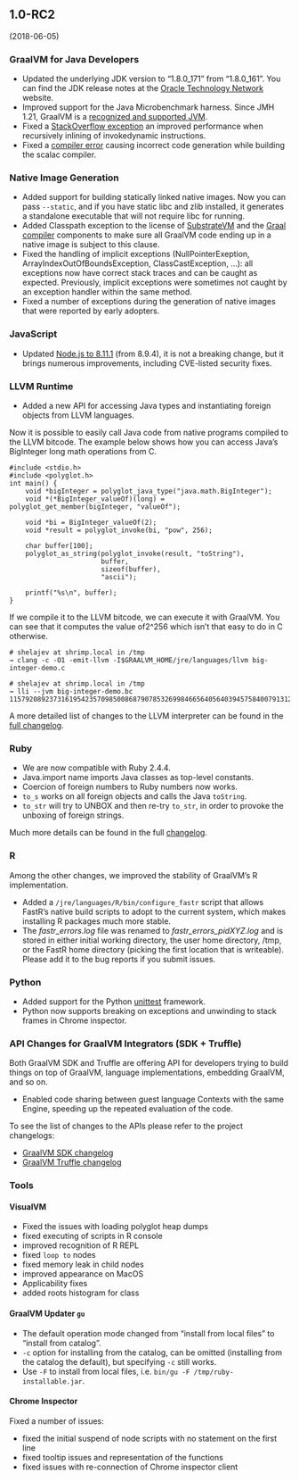 ## 1.0-RC2
(2018-06-05)
### GraalVM for Java Developers
* Updated the underlying JDK version to “1.8.0_171” from “1.8.0_161”. You can find the JDK release notes at the [Oracle Technology Network](http://www.oracle.com/technetwork/java/javase/8u171-relnotes-4308888.html) website.
* Improved support for the Java Microbenchmark harness. Since JMH 1.21, GraalVM is a [recognized and supported JVM](http://mail.openjdk.java.net/pipermail/jmh-dev/2018-May/002753.html).
* Fixed a [StackOverflow exception](https://github.com/oracle/graal/issues/341) an improved performance when recursively inlining of invokedynamic instructions.
* Fixed a [compiler error](https://github.com/oracle/graal/issues/423) causing incorrect code generation while building the scalac compiler.

### Native Image Generation

* Added support for building statically linked native images. Now you can pass `--static`, and if you have static libc and zlib installed, it generates a standalone executable that will not require libc for running.
* Added Classpath exception to the license of [SubstrateVM](https://github.com/oracle/graal/blob/master/substratevm/LICENSE.md) and the [Graal compiler](https://github.com/oracle/graal/blob/master/compiler/LICENSE.md) components to make sure all GraalVM code ending up in a native image is subject to this clause.
* Fixed the handling of implicit exceptions (NullPointerExeption, ArrayIndexOutOfBoundsException, ClassCastException, …): all exceptions now have correct stack traces and can be caught as expected. Previously, implicit exceptions were sometimes not caught by an exception handler within the same method.
* Fixed a number of exceptions during the generation of native images that were reported by early adopters.

### JavaScript

* Updated [Node.js to 8.11.1](https://nodejs.org/en/blog/release/v8.11.1/) (from 8.9.4), it is not a breaking change, but it brings numerous improvements, including CVE-listed security fixes.

### LLVM Runtime

* Added a new API for accessing Java types and instantiating foreign objects from LLVM languages.

Now it is possible to easily call Java code from native programs compiled to the LLVM bitcode. The example below shows how you can access Java’s BigInteger long math operations from C.

```
#include <stdio.h>
#include <polyglot.h>
int main() {
    void *bigInteger = polyglot_java_type("java.math.BigInteger");
    void *(*BigInteger_valueOf)(long) = polyglot_get_member(bigInteger, "valueOf");

    void *bi = BigInteger_valueOf(2);
    void *result = polyglot_invoke(bi, "pow", 256);

    char buffer[100];
    polyglot_as_string(polyglot_invoke(result, "toString"),
                       buffer,
                       sizeof(buffer),
                       "ascii");

    printf("%s\n", buffer);
}
```

If we compile it to the LLVM bitcode, we can execute it with GraalVM. You can see that it computes the value of2^256 which isn’t that easy to do in C otherwise.

```
# shelajev at shrimp.local in /tmp
→ clang -c -O1 -emit-llvm -I$GRAALVM_HOME/jre/languages/llvm big-integer-demo.c

# shelajev at shrimp.local in /tmp
→ lli --jvm big-integer-demo.bc
115792089237316195423570985008687907853269984665640564039457584007913129639936
```

A more detailed list of changes to the LLVM interpreter can be found in the [full changelog](https://github.com/oracle/graal/blob/master/sulong/CHANGELOG.md#version-100-rc2).

### Ruby

* We are now compatible with Ruby 2.4.4.
* Java.import name imports Java classes as top-level constants.
* Coercion of foreign numbers to Ruby numbers now works.
* `to_s` works on all foreign objects and calls the Java `toString`.
* `to_str` will try to UNBOX and then re-try `to_str`, in order to provoke the unboxing of foreign strings.

Much more details can be found in the full [changelog](https://github.com/oracle/truffleruby/blob/master/CHANGELOG.md#10-rc-2-6-june-2018).

### R

Among the other changes, we improved the stability of GraalVM’s R implementation.

* Added a `/jre/languages/R/bin/configure_fastr` script that allows FastR’s native build scripts to adopt to the current system, which makes installing R packages much more stable.
* The _fastr_errors.log_ file was renamed to _fastr_errors_pidXYZ.log_ and is stored in either initial working directory, the user home directory, /tmp, or the FastR home directory (picking the first location that is writeable). Please add it to the bug reports if you submit issues.

### Python

* Added support for the Python [unittest](https://docs.python.org/3/library/unittest.html) framework.
* Python now supports breaking on exceptions and unwinding to stack frames in Chrome inspector.

### API Changes for GraalVM Integrators (SDK + Truffle)

Both GraalVM SDK and Truffle are offering API for developers trying to build things on top of GraalVM, language implementations, embedding GraalVM, and so on.

* Enabled code sharing between guest language Contexts with the same Engine, speeding up the repeated evaluation of the code.

To see the list of changes to the APIs please refer to the project changelogs:

* [GraalVM SDK changelog](https://github.com/oracle/graal/blob/master/sdk/CHANGELOG.md#version-10-rc2)
* [GraalVM Truffle changelog](https://github.com/oracle/graal/blob/master/truffle/CHANGELOG.md#version-100-rc2)

### Tools

#### VisualVM
* Fixed the issues with loading polyglot heap dumps
* fixed executing of scripts in R console
* improved recognition of R REPL
* fixed `loop to` nodes
* fixed memory leak in child nodes
* improved appearance on MacOS
* Applicability fixes
* added roots histogram for class

#### GraalVM Updater `gu`

* The default operation mode changed from “install from local files” to “install from catalog”.
* `-c` option for installing from the catalog, can be omitted (installing from the catalog the default), but specifying `-c` still works.
* Use `-F` to install from local files, i.e. `bin/gu -F /tmp/ruby-installable.jar`.

#### Chrome Inspector

Fixed a number of issues:

* fixed the initial suspend of node scripts with no statement on the first line
* fixed tooltip issues and representation of the functions
* fixed issues with re-connection of Chrome inspector client
